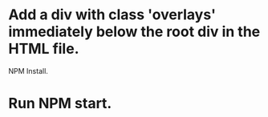 # Add a div with class 'overlays' immediately below the root div in the HTML file.
NPM Install.
# Run NPM start.
